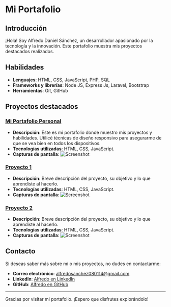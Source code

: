 # Mi Portafolio

## Introducción
¡Hola! Soy Alfredo Daniel Sánchez, un desarrollador apasionado por la tecnología y la innovación. Este portafolio muestra mis proyectos destacados realizados.

## Habilidades
- **Lenguajes**: HTML, CSS, JavaScript, PHP, SQL
- **Frameworks y librerías**: Node JS, Express Js, Laravel, Bootstrap
- **Herramientas**: Git, GitHub

## Proyectos destacados

### [Mi Portafolio Personal](https://alfredo-sanchez.github.io/portafolio/)
- **Descripción**: Este es mi portafolio donde muestro mis proyectos y habilidades. Utilicé técnicas de diseño responsivo para asegurarme de que se vea bien en todos los dispositivos.
- **Tecnologías utilizadas**: HTML, CSS, JavaScript.
- **Capturas de pantalla**: ![Screenshot](https://example.com/screenshot.png)

### [Proyecto 1](https://github.com/tu-usuario/proyecto1)
- **Descripción**: Breve descripción del proyecto, su objetivo y lo que aprendiste al hacerlo.
- **Tecnologías utilizadas**: HTML, CSS, JavaScript.
- **Capturas de pantalla**: ![Screenshot](https://example.com/screenshot1.png)

### [Proyecto 2](https://github.com/tu-usuario/proyecto2)
- **Descripción**: Breve descripción del proyecto, su objetivo y lo que aprendiste al hacerlo.
- **Tecnologías utilizadas**: HTML, CSS, JavaScript.
- **Capturas de pantalla**: ![Screenshot](https://example.com/screenshot2.png)

## Contacto
Si deseas saber más sobre mí o mis proyectos, no dudes en contactarme:
- **Correo electrónico**: alfredosanchez080114@gmail.com
- **LinkedIn**: [Alfredo en LinkedIn](https://www.linkedin.com/in/alfredo-sanchezg/)
- **GitHub**: [Alfredo en GitHub](https://github.com/Alfredo-Sanchez)

---

Gracias por visitar mi portafolio. ¡Espero que disfrutes explorándolo!
